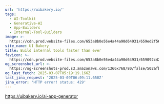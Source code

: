 ```yaml
---
url: 'https://uibakery.io/'
tags:
  - AI-Toolkit
  - Generative-AI
  - App-Builders
  - Internal-Tool-Builders
image: >-
  https://cdn.prod.website-files.com/653a8b0e56e4a44a90d64931/659ed2f56dbcf48f729b3094_UIb%20(2).png
site_name: UI Bakery
title: Build internal tools faster than ever
favicon: >-
  https://cdn.prod.website-files.com/653a8b0e56e4a44a90d64931/659092c4263a51a2739ebba2_fav.png
og_screenshot_url: >-
  https://og-screenshots-prod.s3.amazonaws.com/1366x768/80/false/502afb5e36da691bbe35bc7a53dca9e5d25db9302f35b31e9d01b1bfdef46971.jpeg
og_last_fetch: 2025-03-07T05:19:19.166Z
last_jina_request: '2025-03-09T06:09:11.650Z'
jina_error: 'HTTP error! status: 429'
---
```

https://uibakery.io/ai-app-generator
